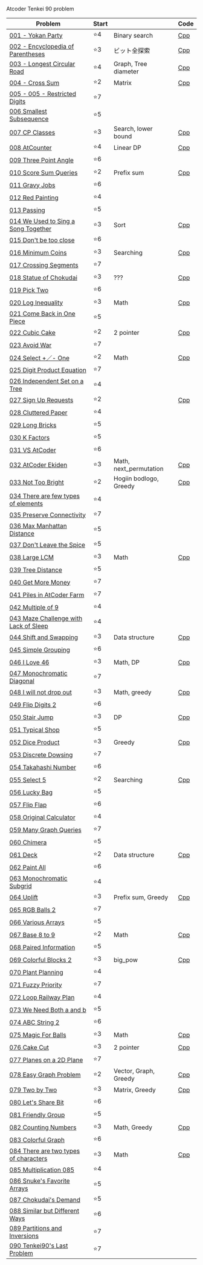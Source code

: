 Atcoder Tenkei 90 problem

| Problem | Start || Code |
|---|---|---|---|
| [001 - Yokan Party](https://atcoder.jp/contests/typical90/tasks/typical90_a) | ⭐️4 | Binary search | [Cpp](p001.cpp) |
| [002 - Encyclopedia of Parentheses](https://atcoder.jp/contests/typical90/tasks/typical90_b) | ⭐️3 | ビット全探索 | [Cpp](p002.cpp) |
| [003 - Longest Circular Road](https://atcoder.jp/contests/typical90/tasks/typical90_c) | ⭐️4 | Graph, Tree diameter | [Cpp](p003.cpp) |
| [004 - Cross Sum](https://atcoder.jp/contests/typical90/tasks/typical90_d) | ⭐️2 | Matrix | [Cpp](p004.cpp) |
| [005 - 005 - Restricted Digits](https://atcoder.jp/contests/typical90/tasks/typical90_e) | ⭐️7 | | |
| [006 Smallest Subsequence](https://atcoder.jp/contests/typical90/tasks/typical90_f) | ⭐️5 | | |
| [007 CP Classes](https://atcoder.jp/contests/typical90/tasks/typical90_g) | ⭐️3 | Search, lower bound | [Cpp](p007.cpp) |
| [008 AtCounter](https://atcoder.jp/contests/typical90/tasks/typical90_h) | ⭐️4 | Linear DP | [Cpp](p008.cpp) |
| [009 Three Point Angle](https://atcoder.jp/contests/typical90/tasks/typical90_i) | ⭐️6 | | |
| [010 Score Sum Queries](https://atcoder.jp/contests/typical90/tasks/typical90_j) | ⭐️2 | Prefix sum | [Cpp](p010.cpp) |
| [011 Gravy Jobs](https://atcoder.jp/contests/typical90/tasks/typical90_k) | ⭐️6 | |
| [012 Red Painting](https://atcoder.jp/contests/typical90/tasks/typical90_l) | ⭐️4 | |
| [013 Passing](https://atcoder.jp/contests/typical90/tasks/typical90_m) | ⭐️5 | |
| [014 We Used to Sing a Song Together](https://atcoder.jp/contests/typical90/tasks/typical90_n) | ⭐️3 | Sort | [Cpp](p014.cpp) |
| [015 Don&#39;t be too close](https://atcoder.jp/contests/typical90/tasks/typical90_o) | ⭐️6 | | |
| [016 Minimum Coins](https://atcoder.jp/contests/typical90/tasks/typical90_p) | ⭐️3 | Searching | [Cpp](p016.cpp) |
| [017 Crossing Segments](https://atcoder.jp/contests/typical90/tasks/typical90_q) | ⭐️7 | | |
| [018 Statue of Chokudai](https://atcoder.jp/contests/typical90/tasks/typical90_r) | ⭐️3 | ??? | [Cpp](p018.cpp) |
| [019 Pick Two](https://atcoder.jp/contests/typical90/tasks/typical90_s) | ⭐️6 | | |
| [020 Log Inequality](https://atcoder.jp/contests/typical90/tasks/typical90_t) | ⭐️3 | Math | [Cpp](p020.cpp) |
| [021 Come Back in One Piece](https://atcoder.jp/contests/typical90/tasks/typical90_u) | ⭐️5 ||
| [022 Cubic Cake](https://atcoder.jp/contests/typical90/tasks/typical90_v) | ⭐️2 | 2 pointer | [Cpp](p022.cpp) |
| [023 Avoid War](https://atcoder.jp/contests/typical90/tasks/typical90_w) | ⭐️7 ||
| [024 Select &#43;／- One](https://atcoder.jp/contests/typical90/tasks/typical90_x) | ⭐️2 | Math | [Cpp](p024.cpp) |
| [025 Digit Product Equation](https://atcoder.jp/contests/typical90/tasks/typical90_y) | ⭐️7 | | |
| [026 Independent Set on a Tree](https://atcoder.jp/contests/typical90/tasks/typical90_z) | ⭐️4 | | |
| [027 Sign Up Requests ](https://atcoder.jp/contests/typical90/tasks/typical90_aa) | ⭐️2 ||[Cpp](p027.cpp) |
| [028 Cluttered Paper](https://atcoder.jp/contests/typical90/tasks/typical90_ab) | ⭐️4 |||
| [029 Long Bricks](https://atcoder.jp/contests/typical90/tasks/typical90_ac) | ⭐️5 |||
| [030 K Factors](https://atcoder.jp/contests/typical90/tasks/typical90_ad) | ⭐️5 |||
| [031 VS AtCoder](https://atcoder.jp/contests/typical90/tasks/typical90_ae) | ⭐️6 |||
| [032 AtCoder Ekiden](https://atcoder.jp/contests/typical90/tasks/typical90_af) | ⭐️3 | Math, next_permutation | [Cpp](p032.cpp) | 
| [033 Not Too Bright](https://atcoder.jp/contests/typical90/tasks/typical90_ag) | ⭐️2 | Hogiin bodlogo, Greedy | [Cpp](p033.cpp) | 
| [034 There are few types of elements](https://atcoder.jp/contests/typical90/tasks/typical90_ah) | ⭐️4 ||
| [035 Preserve Connectivity](https://atcoder.jp/contests/typical90/tasks/typical90_ai) | ⭐️7 ||
| [036 Max Manhattan Distance](https://atcoder.jp/contests/typical90/tasks/typical90_aj) | ⭐️5 ||
| [037 Don&#39;t Leave the Spice](https://atcoder.jp/contests/typical90/tasks/typical90_ak) | ⭐️5 ||
| [038 Large LCM](https://atcoder.jp/contests/typical90/tasks/typical90_al) | ⭐️3 | Math | [Cpp](p038.cpp) |
| [039 Tree Distance](https://atcoder.jp/contests/typical90/tasks/typical90_am) | ⭐️5 |||
| [040 Get More Money](https://atcoder.jp/contests/typical90/tasks/typical90_an) | ⭐️7 |||
| [041 Piles in AtCoder Farm](https://atcoder.jp/contests/typical90/tasks/typical90_ao) | ⭐️7 |||
| [042 Multiple of 9](https://atcoder.jp/contests/typical90/tasks/typical90_ap) | ⭐️4 |||
| [043 Maze Challenge with Lack of Sleep](https://atcoder.jp/contests/typical90/tasks/typical90_aq) | ⭐️4 |||
| [044 Shift and Swapping](https://atcoder.jp/contests/typical90/tasks/typical90_ar) | ⭐️3 | Data structure | [Cpp](p044.cpp) |
| [045 Simple Grouping](https://atcoder.jp/contests/typical90/tasks/typical90_as) | ⭐️6 ||
| [046 I Love 46](https://atcoder.jp/contests/typical90/tasks/typical90_at) | ⭐️3 | Math, DP | [Cpp](p046.cpp) |
| [047 Monochromatic Diagonal](https://atcoder.jp/contests/typical90/tasks/typical90_au) | ⭐️7 |||
| [048 I will not drop out](https://atcoder.jp/contests/typical90/tasks/typical90_av) | ⭐️3 | Math, greedy | [Cpp](p048.cpp)|
| [049 Flip Digits 2](https://atcoder.jp/contests/typical90/tasks/typical90_aw) | ⭐️6 ||
| [050 Stair Jump](https://atcoder.jp/contests/typical90/tasks/typical90_ax) | ⭐️3 | DP | [Cpp](p050.cpp) |
| [051 Typical Shop](https://atcoder.jp/contests/typical90/tasks/typical90_ay) | ⭐️5 |||
| [052 Dice Product](https://atcoder.jp/contests/typical90/tasks/typical90_az) | ⭐️3 | Greedy | [Cpp](p052.cpp) |
| [053 Discrete Dowsing](https://atcoder.jp/contests/typical90/tasks/typical90_ba) | ⭐️7 |||
| [054 Takahashi Number](https://atcoder.jp/contests/typical90/tasks/typical90_bb) | ⭐️6 |||
| [055 Select 5](https://atcoder.jp/contests/typical90/tasks/typical90_bc) | ⭐️2 | Searching | [Cpp](p055.cpp) |
| [056 Lucky Bag](https://atcoder.jp/contests/typical90/tasks/typical90_bd) | ⭐️5 |||
| [057 Flip Flap](https://atcoder.jp/contests/typical90/tasks/typical90_be) | ⭐️6 |||
| [058 Original Calculator](https://atcoder.jp/contests/typical90/tasks/typical90_bf) | ⭐️4 |||
| [059 Many Graph Queries](https://atcoder.jp/contests/typical90/tasks/typical90_bg) | ⭐️7 |||
| [060 Chimera](https://atcoder.jp/contests/typical90/tasks/typical90_bh) | ⭐️5 |||
| [061 Deck](https://atcoder.jp/contests/typical90/tasks/typical90_bi) | ⭐️2 | Data structure | [Cpp](p061.cpp) |
| [062 Paint All](https://atcoder.jp/contests/typical90/tasks/typical90_bj) | ⭐️6 ||
| [063 Monochromatic Subgrid](https://atcoder.jp/contests/typical90/tasks/typical90_bk) | ⭐️4 |||
| [064 Uplift](https://atcoder.jp/contests/typical90/tasks/typical90_bl) | ⭐️3 | Prefix sum, Greedy |[Cpp](p064.cpp)
| [065 RGB Balls 2](https://atcoder.jp/contests/typical90/tasks/typical90_bm) | ⭐️7 |||
| [066 Various Arrays](https://atcoder.jp/contests/typical90/tasks/typical90_bn) | ⭐️5 |||
| [067 Base 8 to 9](https://atcoder.jp/contests/typical90/tasks/typical90_bo) | ⭐️2 | Math |[Cpp](p067.cpp) |
| [068 Paired Information](https://atcoder.jp/contests/typical90/tasks/typical90_bp) | ⭐️5 | | |
| [069 Colorful Blocks 2](https://atcoder.jp/contests/typical90/tasks/typical90_bq) | ⭐️3 | big_pow | [Cpp](p069.cpp) |
| [070 Plant Planning](https://atcoder.jp/contests/typical90/tasks/typical90_br) | ⭐️4 ||
| [071 Fuzzy Priority](https://atcoder.jp/contests/typical90/tasks/typical90_bs) | ⭐️7 ||
| [072 Loop Railway Plan](https://atcoder.jp/contests/typical90/tasks/typical90_bt) | ⭐️4 ||
| [073 We Need Both a and b](https://atcoder.jp/contests/typical90/tasks/typical90_bu) | ⭐️5 ||
| [074 ABC String 2](https://atcoder.jp/contests/typical90/tasks/typical90_bv) | ⭐️6 ||
| [075 Magic For Balls](https://atcoder.jp/contests/typical90/tasks/typical90_bw) | ⭐️3 | Math | [Cpp](p075.cpp) |
| [076 Cake Cut](https://atcoder.jp/contests/typical90/tasks/typical90_bx) | ⭐️3 | 2 pointer | [Cpp](p076.cpp) |
| [077 Planes on a 2D Plane](https://atcoder.jp/contests/typical90/tasks/typical90_by) | ⭐️7 || |
| [078 Easy Graph Problem](https://atcoder.jp/contests/typical90/tasks/typical90_bz) | ⭐️2 | Vector, Graph, Greedy | [Cpp](p078.cpp) |
| [079 Two by Two](https://atcoder.jp/contests/typical90/tasks/typical90_ca) | ⭐️3 | Matrix, Greedy | [Cpp](p079.cpp)
| [080 Let&#39;s Share Bit](https://atcoder.jp/contests/typical90/tasks/typical90_cb) | ⭐️6 ||
| [081 Friendly Group](https://atcoder.jp/contests/typical90/tasks/typical90_cc) | ⭐️5 ||
| [082 Counting Numbers](https://atcoder.jp/contests/typical90/tasks/typical90_cd) | ⭐️3 | Math, Greedy | [Cpp](p082.cpp) |
| [083 Colorful Graph](https://atcoder.jp/contests/typical90/tasks/typical90_ce) | ⭐️6 ||
| [084 There are two types of characters](https://atcoder.jp/contests/typical90/tasks/typical90_cf) | ⭐️3 | Math | [Cpp](p084.cpp) |
| [085 Multiplication 085](https://atcoder.jp/contests/typical90/tasks/typical90_cg) | ⭐️4 ||
| [086 Snuke&#39;s Favorite Arrays](https://atcoder.jp/contests/typical90/tasks/typical90_ch) | ⭐️5 ||
| [087 Chokudai&#39;s Demand](https://atcoder.jp/contests/typical90/tasks/typical90_ci) | ⭐️5 ||
| [088 Similar but Different Ways](https://atcoder.jp/contests/typical90/tasks/typical90_cj) | ⭐️6 ||
| [089 Partitions and Inversions](https://atcoder.jp/contests/typical90/tasks/typical90_ck) | ⭐️7 ||
| [090 Tenkei90&#39;s Last Problem](https://atcoder.jp/contests/typical90/tasks/typical90_cl) | ⭐️7 ||